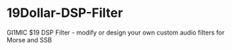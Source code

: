 # 19Dollar-DSP-Filter
GI1MIC $19 DSP Filter - modify or design your own custom audio filters for Morse and SSB
